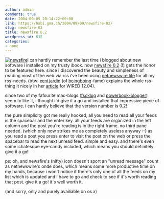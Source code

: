 ```yaml
---
author: admin
comments: true
date: 2004-09-09 20:14:22+00:00
link: https://habi.gna.ch/2004/09/09/newsfire-02/
slug: newsfire-02
title: newsfire 0.2
wordpress_id: 612
categories:
- none
---
```


[![newsfire](https://habi.gna.ch/blog/images/newsfire-tm.jpg)](https://habi.gna.ch/blog/images/newsfire.jpg)i can hardly remember the last time i blogged about new software i installed on my trusty ibook. now [newsfire 0.2](http://www.newsfirerss.com/) (!) gets the honor to be featured here.
since i discovered the beauty and simpleness of reading most of the web via rss i've been using [netnewswire lite](http://ranchero.com/netnewswire/) for all my rss-needs.
(btw: [xeni jardin](http://xeni.net/) (of [boingboing](https://boingboing.net/)-fame)  explains the whole rss-thing it nicely in her [article](http://www.wired.com/wired/archive/12.04/start.html?pg=7) for WIRED 12.04).
  

since two of my fafourite mac-blogs ([fscklog](http://www.fscklog.com/2004/09/macorama_f252r__3.html) and [powerbook-blogger](http://powerbook.blogger.de/stories/145358/)) seem to like it, i thought i'd give it a go and installed that impressive piece of software. i can hardly believe that the version number is 0.2!

the pure simplicity got me really hooked, all you need to read all your feeds is the spacebar and the enter key. all your feeds are organized in the left column and the post you're reading is in the right frame. no third pane needed. (which only now strikes me as completely useless anyway :-) as you read a post you press enter to visit the post on the web or press the spacebar to read the next unread feed. simple and easy.
and there's even some ichatesque eye-candy included, which means you should definitely give it a go!

ps: oh, and newsfire's (nifty) icon doesn't sport an "unread message" count as netnewswire's onde does, which means some more productive time on my hands, because i won't notice if there's only one of all the feeds on my list which is updated and i have to go and check to see if it's worth reading that post. give it a go! it's well worth it.

(and sorry, only and purely availiable on os x)
